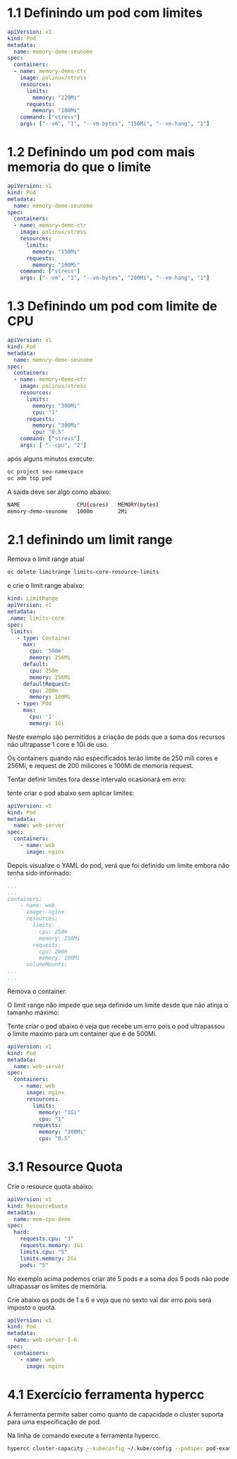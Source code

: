 
# 1.1 Definindo um pod com limites

```yaml
apiVersion: v1
kind: Pod
metadata:
  name: memory-demo-seunome
spec:
  containers:
  - name: memory-demo-ctr
    image: polinux/stress
    resources:
      limits:
        memory: "220Mi"
      requests:
        memory: "100Mi"
    command: ["stress"]
    args: ["--vm", "1", "--vm-bytes", "150Mi", "--vm-hang", "1"]
```

# 1.2 Definindo um pod com mais memoria do que o limite 

```yaml
apiVersion: v1
kind: Pod
metadata:
  name: memory-demo-seunome
spec:
  containers:
  - name: memory-demo-ctr
    image: polinux/stress
    resources:
      limits:
        memory: "150Mi"
      requests:
        memory: "100Mi"
    command: ["stress"]
    args: ["--vm", "1", "--vm-bytes", "200Mi", "--vm-hang", "1"]
```


# 1.3 Definindo um pod com limite de CPU

```yaml
apiVersion: v1
kind: Pod
metadata:
  name: memory-demo-seunome
spec:
  containers:
  - name: memory-demo-ctr
    image: polinux/stress
    resources:
      limits:
        memory: "300Mi"
        cpu: "1"
      requests:
        memory: "300Mi"
        cpu: "0.5"
    command: ["stress"]
    args: [ "--cpu", "2"]
```

após alguns minutos execute:

```bash
oc project seu-namespace
oc adm top pod
```
A saida deve ser algo como abaixo:

```bash
NAME                  CPU(cores)   MEMORY(bytes)   
memory-demo-seunome   1000m        2Mi      
```

# 2.1 definindo um limit range

Remova o limit range atual
```bash
oc delete limitrange limits-core-resource-limits
```

e crie o limit range abaixo:

```yaml
kind: LimitRange
apiVersion: v1
metadata:
 name: limits-core
spec:
 limits:
   - type: Container
     max:
       cpu: '500m'
       memory: 256Mi
     default:
       cpu: 250m
       memory: 256Mi
     defaultRequest:
       cpu: 200m
       memory: 100Mi
   - type: Pod
     max:
       cpu: '1'
       memory: 1Gi
```

Neste exemplo são permitidos a criação de pods que a soma dos recursos não ultrapasse 1 core e 1Gi de uso.

Os containers quando não especificados terão limite de 250 mili cores e 256Mi, e request de 200 milicores e 100Mi de memoria request.

Tentar definir limites fora desse intervalo ocasionará em erro: 

tente criar o pod abaixo sem aplicar limites:

```yaml
apiVersion: v1
kind: Pod
metadata:
  name: web-server
spec:
  containers:
    - name: web
      image: nginx
```

Depois visualize o YAML do pod, verá que foi definido um limite embora não tenha sido informado:
```yaml
...
...
containers:
    - name: web
      image: nginx
      resources:
        limits:
          cpu: 250m
          memory: 256Mi
        requests:
          cpu: 200m
          memory: 100Mi
      volumeMounts:
... 
...
```

Remova o container.

O limit range não impede que seja definido um limite desde que não atinja o tamanho máximo:

Tente criar o pod abaixo é veja que recebe um erro pois o pod ultrapassou o limite maximo para um container que é de 500Mi.

```yaml
apiVersion: v1
kind: Pod
metadata:
  name: web-server
spec:
  containers:
    - name: web
      image: nginx
      resources:
        limits:
          memory: "1Gi"
          cpu: "1"
        requests:
          memory: "300Mi"
          cpu: "0.5"
```

# 3.1 Resource Quota

Crie o resource quota abaixo:

```yaml
apiVersion: v1
kind: ResourceQuota
metadata:
  name: mem-cpu-demo
spec:
  hard:
    requests.cpu: "3"
    requests.memory: 1Gi
    limits.cpu: "5"
    limits.memory: 2Gi
    pods: "5"
```

No exemplo acima podemos criar até 5 pods e a soma dos 5 pods não pode ultrapassar os limites de memória.

Crie abaixo os pods de 1 a 6 e veja que no sexto vai dar erro pois será imposto o quota.

```yaml
apiVersion: v1
kind: Pod
metadata:
  name: web-server-1-6
spec:
  containers:
    - name: web
      image: nginx
```

# 4.1 Exercício ferramenta hypercc

A ferramenta permite saber como quanto de capacidade o cluster suporta para uma especificação de pod.

Na linha de comando execute a ferramenta hypercc.

```bash 
hypercc cluster-capacity --kubeconfig ~/.kube/config --podspec pod-example.yaml --verbose
```

